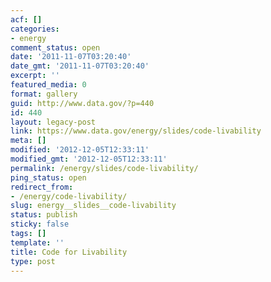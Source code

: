 ```yaml
---
acf: []
categories:
- energy
comment_status: open
date: '2011-11-07T03:20:40'
date_gmt: '2011-11-07T03:20:40'
excerpt: ''
featured_media: 0
format: gallery
guid: http://www.data.gov/?p=440
id: 440
layout: legacy-post
link: https://www.data.gov/energy/slides/code-livability
meta: []
modified: '2012-12-05T12:33:11'
modified_gmt: '2012-12-05T12:33:11'
permalink: /energy/slides/code-livability/
ping_status: open
redirect_from:
- /energy/code-livability/
slug: energy__slides__code-livability
status: publish
sticky: false
tags: []
template: ''
title: Code for Livability
type: post
---
```


